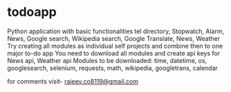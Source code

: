 # todoapp
Python application with basic functionalities tel directory, Stopwatch, Alarm, News, Google search, Wikipedia search, Google Translate, News, Weather
Try creating all modules as individual self projects and combine then to one major to-do app
You need to download all modules and create api keys for News api, Weather api
Modules to be downloaded: time, datetime, os, googlesearch, selenium, requests, math, wikipedia, googletrans, calendar

for comments visit- rajeev.co8119@gmail.com
